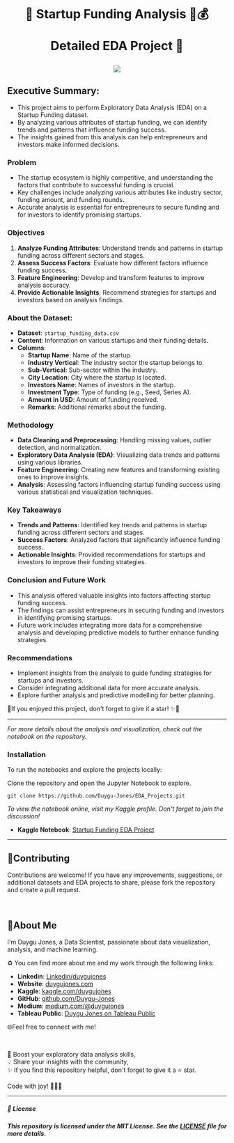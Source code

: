 <h1 align="center">
📍 Startup Funding Analysis  💼💰
  
Detailed EDA Project 🚀
</h1>

<p align="center">
  <img src="https://discovertemplate.com/wp-content/uploads/2021/02/DT_81_Business-start-up-Animated-GIF-Icon-pack.gif">
</p>

## Executive Summary:

- This project aims to perform Exploratory Data Analysis (EDA) on a Startup Funding dataset.
- By analyzing various attributes of startup funding, we can identify trends and patterns that influence funding success.
- The insights gained from this analysis can help entrepreneurs and investors make informed decisions.

### Problem

- The startup ecosystem is highly competitive, and understanding the factors that contribute to successful funding is crucial.
- Key challenges include analyzing various attributes like industry sector, funding amount, and funding rounds.
- Accurate analysis is essential for entrepreneurs to secure funding and for investors to identify promising startups.

### Objectives

1. **Analyze Funding Attributes**: Understand trends and patterns in startup funding across different sectors and stages.
2. **Assess Success Factors**: Evaluate how different factors influence funding success.
3. **Feature Engineering**: Develop and transform features to improve analysis accuracy.
4. **Provide Actionable Insights**: Recommend strategies for startups and investors based on analysis findings.

### About the Dataset:

- **Dataset**: `startup_funding_data.csv`
- **Content**: Information on various startups and their funding details.
- **Columns**:
    - **Startup Name**: Name of the startup.
    - **Industry Vertical**: The industry sector the startup belongs to.
    - **Sub-Vertical**: Sub-sector within the industry.
    - **City Location**: City where the startup is located.
    - **Investors Name**: Names of investors in the startup.
    - **Investment Type**: Type of funding (e.g., Seed, Series A).
    - **Amount in USD**: Amount of funding received.
    - **Remarks**: Additional remarks about the funding.

### Methodology

- **Data Cleaning and Preprocessing**: Handling missing values, outlier detection, and normalization.
- **Exploratory Data Analysis (EDA)**: Visualizing data trends and patterns using various libraries.
- **Feature Engineering**: Creating new features and transforming existing ones to improve insights.
- **Analysis**: Assessing factors influencing startup funding success using various statistical and visualization techniques.

### Key Takeaways

- **Trends and Patterns**: Identified key trends and patterns in startup funding across different sectors and stages.
- **Success Factors**: Analyzed factors that significantly influence funding success.
- **Actionable Insights**: Provided recommendations for startups and investors to improve their funding strategies.

### Conclusion and Future Work

- This analysis offered valuable insights into factors affecting startup funding success.
- The findings can assist entrepreneurs in securing funding and investors in identifying promising startups.
- Future work includes integrating more data for a comprehensive analysis and developing predictive models to further enhance funding strategies.

### Recommendations

- Implement insights from the analysis to guide funding strategies for startups and investors.
- Consider integrating additional data for more accurate analysis.
- Explore further analysis and predictive modelling for better planning.

📍If you enjoyed this project, don't forget to give it a star! ✨🌟

---

*For more details about the analysis and visualization, check out the notebook on the repository.*

### Installation

To run the notebooks and explore the projects locally:

Clone the repository and open the Jupyter Notebook to explore.

    git clone https://github.com/Duygu-Jones/EDA_Projects.git


*To view the notebook online, visit my Kaggle profile. Don't forget to join the discussion!*

- **Kaggle Notebook**: [Startup Funding EDA Project](https://www.kaggle.com/code/duygujones/startup-funding-eda-project)

---

## 🤝Contributing

Contributions are welcome! If you have any improvements, suggestions, or additional datasets and EDA projects to share, please fork the repository and create a pull request.

<br>

## 🌱About Me 

I'm Duygu Jones, a Data Scientist, passionate about data visualization, analysis, and machine learning. 

♻️ You can find more about me and my work through the following links:

- **Linkedin**: [Linkedin/duygujones](https://www.linkedin.com/in/duygujones/)
- **Website**: [duygujones.com](https://duygujones.vercel.app/)
- **Kaggle**: [kaggle.com/duygujones](https://www.kaggle.com/duygujones)
- **GitHub**: [github.com/Duygu-Jones](https://github.com/Duygu-Jones)
- **Medium**: [medium.com/@duygujones](https://medium.com/@duygujones)
- **Tableau Public**: [Duygu Jones on Tableau Public](https://public.tableau.com/app/profile/duygu.jones/vizzes)

🌐Feel free to connect with me!

<br>

🎯 Boost your exploratory data analysis skills,<br>
💡 Share your insights with the community,<br>
✨ If you find this repository helpful, don't forget to give it a ⭐ star.<br>

Code with joy! 👩‍💻✨

---



##### 📜 License

##### This repository is licensed under the MIT License. See the [LICENSE](LICENSE) file for more details.
